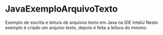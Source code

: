 # JavaExemploArquivoTexto
Exemplo de escrita e leitura de arquivos texto em Java na IDE InteliJ
Neste exemplo é criado um arquivo texto, depois é feita a leitura do mesmo.

